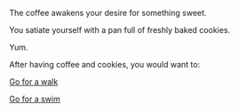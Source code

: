 The coffee awakens your desire for
something sweet.  

You satiate yourself with a pan
full of freshly baked cookies.

Yum.

After having coffee and cookies, you would want to:

[Go for a walk](walk\walk.md)

[Go for a swim](swim\swim.md)